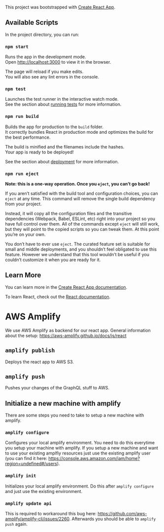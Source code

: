 This project was bootstrapped with [Create React App](https://github.com/facebook/create-react-app).

## Available Scripts

In the project directory, you can run:

### `npm start`

Runs the app in the development mode.<br>
Open [http://localhost:3000](http://localhost:3000) to view it in the browser.

The page will reload if you make edits.<br>
You will also see any lint errors in the console.

### `npm test`

Launches the test runner in the interactive watch mode.<br>
See the section about [running tests](https://facebook.github.io/create-react-app/docs/running-tests) for more information.

### `npm run build`

Builds the app for production to the `build` folder.<br>
It correctly bundles React in production mode and optimizes the build for the best performance.

The build is minified and the filenames include the hashes.<br>
Your app is ready to be deployed!

See the section about [deployment](https://facebook.github.io/create-react-app/docs/deployment) for more information.

### `npm run eject`

**Note: this is a one-way operation. Once you `eject`, you can’t go back!**

If you aren’t satisfied with the build tool and configuration choices, you can `eject` at any time. This command will remove the single build dependency from your project.

Instead, it will copy all the configuration files and the transitive dependencies (Webpack, Babel, ESLint, etc) right into your project so you have full control over them. All of the commands except `eject` will still work, but they will point to the copied scripts so you can tweak them. At this point you’re on your own.

You don’t have to ever use `eject`. The curated feature set is suitable for small and middle deployments, and you shouldn’t feel obligated to use this feature. However we understand that this tool wouldn’t be useful if you couldn’t customize it when you are ready for it.

## Learn More

You can learn more in the [Create React App documentation](https://facebook.github.io/create-react-app/docs/getting-started).

To learn React, check out the [React documentation](https://reactjs.org/).

# AWS Amplify
We use AWS Amplify as backend for our react app.
General information about the setup: https://aws-amplify.github.io/docs/js/react

## `amplify publish`
Deploys the react app to AWS S3.

## `amplify push`
Pushes your changes of the GraphQL stuff to AWS.

## Initialize a new machine with amplify
There are some steps you need to take to setup a new machine with amplify.

### `amplify configure`
Configures your local amplify environment.
You need to do this everytime you setup your machine with amplify.
If you setup a new machine and want to use your existing amplfiy resources just use the existing amplify user (you can find it here: https://console.aws.amazon.com/iam/home?region=undefined#/users).

### `amplify init`
Initializes your local amplify environment.
Do this after `amplify configure` and just use the existing environment.

### `amplify update api`
This is required to workaround this bug here: https://github.com/aws-amplify/amplify-cli/issues/2260.
Afterwards you should be able to `amplify push` again.